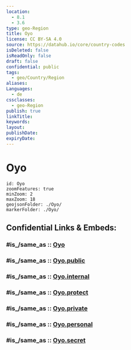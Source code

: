```yaml
---
location:
  - 8.1
  - 3.6
type: geo-Region
title: Oyo
license: CC BY-SA 4.0
source: https://datahub.io/core/country-codes
isDeleted: false
isReadOnly: false
draft: false
confidential: public
tags:
  - geo/Country/Region
aliases:
Languages:
  - de
cssclasses:
  - geo-Region
publish: true
linkTitle:
keywords:
layout:
publishDate:
expiryDate:
---
```


# Oyo

```leaflet
id: Oyo
zoomFeatures: true 
minZoom: 2 
maxZoom: 18
geojsonFolder: ./Oyo/
markerFolder: ./Oyo/
```


## Confidential Links & Embeds: 

### #is_/same_as :: [Oyo](/_Standards/Earth/Continent/Africa/Africa~Central/Nigeria/Zones~Nigeria/Nigeria~South-West/Oyo.md) 

### #is_/same_as :: [Oyo.public](/_public/Earth/Continent/Africa/Africa~Central/Nigeria/Zones~Nigeria/Nigeria~South-West/Oyo.public.md) 

### #is_/same_as :: [Oyo.internal](/_internal/Earth/Continent/Africa/Africa~Central/Nigeria/Zones~Nigeria/Nigeria~South-West/Oyo.internal.md) 

### #is_/same_as :: [Oyo.protect](/_protect/Earth/Continent/Africa/Africa~Central/Nigeria/Zones~Nigeria/Nigeria~South-West/Oyo.protect.md) 

### #is_/same_as :: [Oyo.private](/_private/Earth/Continent/Africa/Africa~Central/Nigeria/Zones~Nigeria/Nigeria~South-West/Oyo.private.md) 

### #is_/same_as :: [Oyo.personal](/_personal/Earth/Continent/Africa/Africa~Central/Nigeria/Zones~Nigeria/Nigeria~South-West/Oyo.personal.md) 

### #is_/same_as :: [Oyo.secret](/_secret/Earth/Continent/Africa/Africa~Central/Nigeria/Zones~Nigeria/Nigeria~South-West/Oyo.secret.md)

